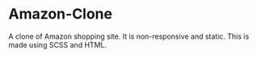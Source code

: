 # Amazon-Clone
A clone of Amazon shopping site.
It is non-responsive and static.
This is made using SCSS and HTML.
